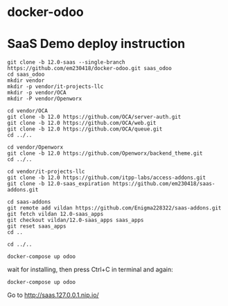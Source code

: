 # docker-odoo
# SaaS Demo deploy instruction

```
git clone -b 12.0-saas --single-branch https://github.com/em230418/docker-odoo.git saas_odoo
cd saas_odoo
mkdir vendor
mkdir -p vendor/it-projects-llc
mkdir -p vendor/OCA
mkdir -P vendor/Openworx

cd vendor/OCA
git clone -b 12.0 https://github.com/OCA/server-auth.git
git clone -b 12.0 https://github.com/OCA/web.git
git clone -b 12.0 https://github.com/OCA/queue.git
cd ../..

cd vendor/Openworx
git clone -b 12.0 https://github.com/Openworx/backend_theme.git
cd ../..

cd vendor/it-projects-llc
git clone -b 12.0 https://github.com/itpp-labs/access-addons.git
git clone -b 12.0-saas_expiration https://github.com/em230418/saas-addons.git

cd saas-addons
git remote add vildan https://github.com/Enigma228322/saas-addons.git
git fetch vildan 12.0-saas_apps
git checkout vildan/12.0-saas_apps saas_apps
git reset saas_apps
cd ..

cd ../..

docker-compose up odoo
```

wait for installing, then press Ctrl+C in terminal and again:

```
docker-compose up odoo
```

Go to http://saas.127.0.0.1.nip.io/
